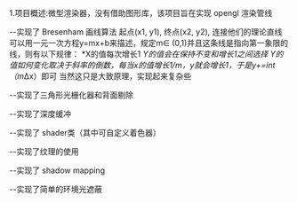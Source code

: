 1.项目概述:微型渲染器，没有借助图形库，该项目旨在实现 opengl  渲染管线

--实现了 Bresenham  画线算法
起点(x1, y1), 终点(x2, y2), 连接他们的理论直线可以用一元一次方程y=mx+b来描述，规定m∈ (0,1)并且这条线是指向第一象限的线，则有以下规律：
*X的值每次增长1
*Y的值会在保持不变和增长1之间选择
Y的值如何变化取决于斜率的倒数，每当x的值增长1/m，y就会增长1，于是y+=int（m*Δx）即可
当然这只是大致原理，实现起来复杂些


--实现了三角形光栅化器和背面剔除


--实现了深度缓冲


--实现了 shader类（其中可自定义着色器）


--实现了纹理的使用


--实现了 shadow mapping 


--实现了简单的环境光遮蔽




